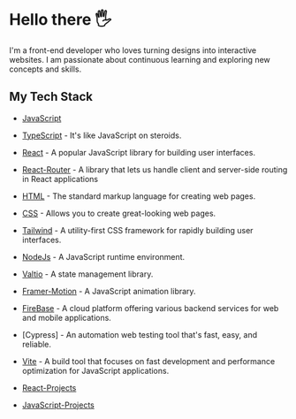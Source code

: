   <h1> Hello there 🖐️</h1> 
  I'm a front-end developer who loves turning designs into interactive websites. I am passionate about continuous learning and exploring new concepts and skills.
  
  <h2> My Tech Stack </h2>
  
  - [JavaScript](https://nodejs.org/en) 
  - [TypeScript](https://nodejs.org/en) - It's like JavaScript on steroids.
  - [React](https://nodejs.org/en) - A popular JavaScript library for building user interfaces.
  - [React-Router]() - A library that lets us handle client and server-side routing in React applications
  - [HTML]() - The standard markup language for creating web pages.
  - [CSS]() - Allows you to create great-looking web pages.
  - [Tailwind]() - A utility-first CSS framework for rapidly building user interfaces.
  - [NodeJs]() - A JavaScript runtime environment.
  - [Valtio]() - A state management library.
  - [Framer-Motion]() - A JavaScript animation library.
  - [FireBase]() - A cloud platform offering various backend services for web and mobile applications.
  - [Cypress] - An automation web testing tool that's fast, easy, and reliable.
  - [Vite]() - A build tool that focuses on fast development and performance optimization for JavaScript applications.


 

  - [React-Projects](https://github.com/stars/arr199/lists/react)
  - [JavaScript-Projects](https://github.com/stars/arr199/lists/javascript)
    

